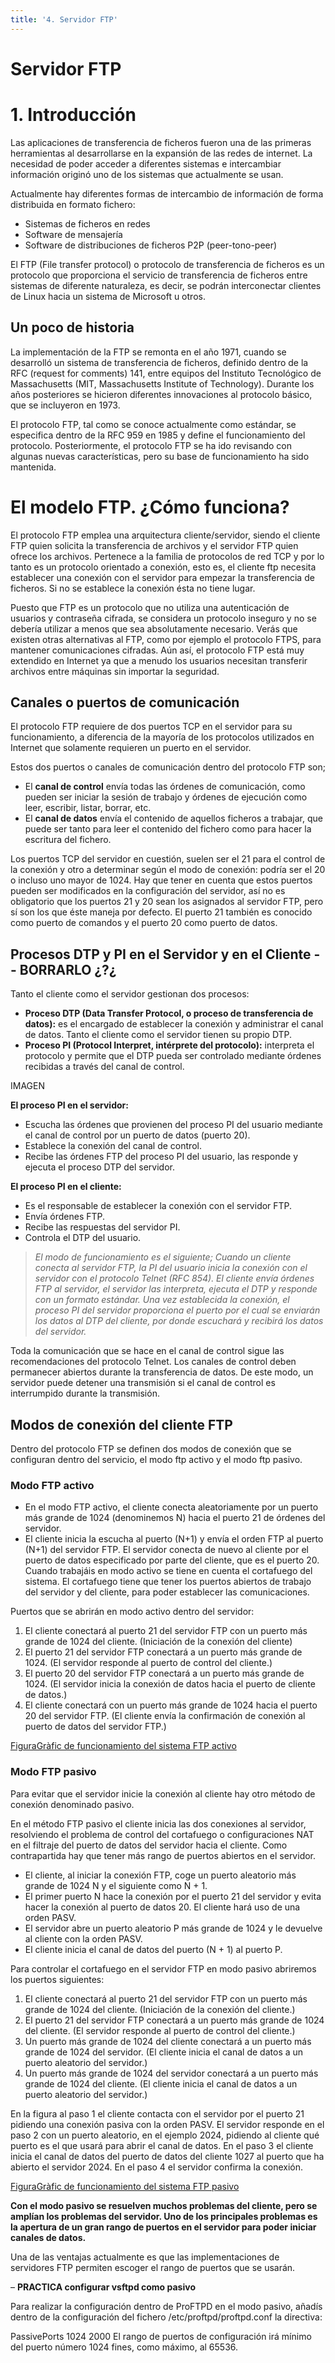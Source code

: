 ```yaml
---
title: '4. Servidor FTP'
---
```

# **Servidor FTP**

# 1. Introducción

Las aplicaciones de transferencia de ficheros fueron una de las primeras herramientas al desarrollarse en la expansión de las redes de internet. La necesidad de poder acceder a diferentes sistemas e intercambiar información originó uno de los sistemas que actualmente se usan.

Actualmente hay diferentes formas de intercambio de información de forma distribuida en formato fichero:
- Sistemas de ficheros en redes
- Software de mensajería
- Software de distribuciones de ficheros P2P (peer-tono-peer)

El FTP (File transfer protocol) o protocolo de transferencia de ficheros es un protocolo que proporciona el servicio de transferencia de ficheros entre sistemas de diferente naturaleza, es decir, se podrán interconectar clientes de Linux hacia un sistema de Microsoft u otros.

## Un poco de historia 
La implementación de la FTP se remonta en el año 1971, cuando se desarrolló un sistema de transferencia de ficheros, definido dentro de la RFC (request for comments) 141, entre equipos del Instituto Tecnológico de Massachusetts (MIT, Massachusetts Institute of Technology). Durante los años posteriores se hicieron diferentes innovaciones al protocolo básico, que se incluyeron en 1973.

El protocolo FTP, tal como se conoce actualmente como estándar, se especifica dentro de la RFC 959 en 1985 y define el funcionamiento del protocolo. Posteriormente, el protocolo FTP se ha ido revisando con algunas nuevas características, pero su base de funcionamiento ha sido mantenida.

# El modelo FTP. ¿Cómo funciona?

El protocolo FTP emplea una arquitectura cliente/servidor, siendo el cliente FTP quien solicita la transferencia de archivos y el servidor FTP quien ofrece los archivos. Pertenece a la familia de protocolos de red TCP y por lo tanto es un protocolo orientado a conexión, esto es, el cliente ftp necesita establecer una conexión con el servidor para empezar la transferencia de ficheros. Si no se establece la conexión ésta no tiene lugar.

Puesto que FTP es un protocolo que no utiliza una autenticación de usuarios y contraseña cifrada, se considera un protocolo inseguro y no se debería utilizar a menos que sea absolutamente necesario. Verás que existen otras alternativas al FTP, como por ejemplo el protocolo FTPS, para mantener comunicaciones cifradas. Aún así, el protocolo FTP está muy extendido en Internet ya que a menudo los usuarios necesitan transferir archivos entre máquinas sin importar la seguridad.

## Canales o puertos de comunicación

El protocolo FTP requiere de dos puertos TCP en el servidor para su funcionamiento, a diferencia de la mayoría de los protocolos utilizados en Internet que solamente requieren un puerto en el servidor. 

Estos dos puertos o canales de comunicación dentro del protocolo FTP son;
- El **canal de control** envía todas las órdenes de comunicación, como pueden ser iniciar la sesión de trabajo y órdenes de ejecución como leer, escribir, listar, borrar, etc.
- El **canal de datos** envía el contenido de aquellos ficheros a trabajar, que puede ser tanto para leer el contenido del fichero como para hacer la escritura del fichero.

Los puertos TCP del servidor en cuestión, suelen ser el 21 para el control de la conexión y otro a determinar según el modo de conexión: podría ser el 20 o incluso uno mayor de 1024. Hay que tener en cuenta que estos puertos pueden ser modificados en la configuración del servidor, así no es obligatorio que los puertos 21 y 20 sean los asignados al servidor FTP, pero sí son los que éste maneja por defecto. El puerto 21 también es conocido como puerto de comandos y el puerto 20 como puerto de datos.

## Procesos DTP y PI en el Servidor y en el Cliente -- BORRARLO ¿?¿

Tanto el cliente como el servidor gestionan dos procesos:
- **Proceso DTP (Data Transfer Protocol, o proceso de transferencia de datos):** es el encargado de establecer la conexión y administrar el canal de datos. Tanto el cliente como el servidor tienen su propio DTP.
- **Proceso PI (Protocol Interpret, intérprete del protocolo):** interpreta el protocolo y permite que el DTP pueda ser controlado mediante órdenes recibidas a través del canal de control.

IMAGEN 

**El proceso PI en el servidor:**

- Escucha las órdenes que provienen del proceso PI del usuario mediante el canal de control por un puerto de datos (puerto 20).
- Establece la conexión del canal de control.
- Recibe las órdenes FTP del proceso PI del usuario, las responde y ejecuta el proceso DTP del servidor.

**El proceso PI en el cliente:**

- Es el responsable de establecer la conexión con el servidor FTP.
- Envía órdenes FTP.
- Recibe las respuestas del servidor PI.
- Controla el DTP del usuario.

> *El modo de funcionamiento es el siguiente; Cuando un cliente conecta al servidor FTP, la PI del usuario inicia la conexión con el servidor con el protocolo  Telnet (RFC 854). El cliente envía órdenes FTP al servidor, el servidor las interpreta, ejecuta el DTP y responde con un formato estándar. Una vez establecida la conexión, el proceso PI del servidor proporciona el puerto por el cual se enviarán los datos al DTP del cliente, por donde escuchará y recibirá los datos del servidor.*

Toda la comunicación que se hace en el canal de control sigue las recomendaciones del protocolo Telnet.  Los canales de control deben permanecer abiertos durante la transferencia de datos. De este modo, un servidor puede detener una transmisión si el canal de control es interrumpido durante la transmisión.

## Modos de conexión del cliente FTP

Dentro del protocolo FTP se definen dos modos de conexión que se configuran dentro del servicio, el modo ftp activo y el modo ftp pasivo.

### Modo FTP activo

- En el modo FTP activo, el cliente conecta aleatoriamente por un puerto más grande de 1024 (denominemos N) hacia el puerto 21 de órdenes del servidor. 
- El cliente inicia la escucha al puerto (N+1) y envía el orden FTP al puerto (N+1) del servidor FTP. El servidor conecta de nuevo al cliente por el puerto de datos especificado por parte del cliente, que es el puerto 20.
Cuando trabajáis en modo activo se tiene en cuenta el cortafuego del sistema. El cortafuego tiene que tener los puertos abiertos de trabajo del servidor y del cliente, para poder establecer las comunicaciones.

Puertos que se abrirán en modo activo dentro del servidor:
1. El cliente conectará al puerto 21 del servidor FTP con un puerto más grande de 1024 del cliente. (Iniciación de la conexión del cliente)
2. El puerto 21 del servidor FTP conectará a un puerto más grande de 1024. (El servidor responde al puerto de control del cliente.)
3. El puerto 20 del servidor FTP conectará a un puerto más grande de 1024. (El servidor inicia la conexión de datos hacia el puerto de cliente de datos.)
4. El cliente conectará con un puerto más grande de 1024 hacia el puerto 20 del servidor FTP. (El cliente envía la confirmación de conexión al puerto de datos del servidor FTP.)

[FiguraGràfic de funcionamiento del sistema FTP activo](PX/PX.jpg)

### Modo FTP pasivo
Para evitar que el servidor inicie la conexión al cliente hay otro método de conexión denominado pasivo.

En el método FTP pasivo el cliente inicia las dos conexiones al servidor, resolviendo el problema de control del cortafuego o configuraciones NAT en el filtraje del puerto de datos del servidor hacia el cliente. Como contrapartida hay que tener más rango de puertos abiertos en el servidor.

- El cliente, al iniciar la conexión FTP, coge un puerto aleatorio más grande de 1024 N y el siguiente como N + 1.
- El primer puerto N hace la conexión por el puerto 21 del servidor y evita hacer la conexión al puerto de datos 20. El cliente hará uso de una orden PASV. 
- El servidor abre un puerto aleatorio P más grande de 1024 y le devuelve al cliente con la orden PASV. 
- El cliente inicia el canal de datos del puerto (N + 1) al puerto P.

Para controlar el cortafuego en el servidor FTP en modo pasivo abriremos los puertos siguientes:

1. El cliente conectará al puerto 21 del servidor FTP con un puerto más grande de 1024 del cliente. (Iniciación de la conexión del cliente.)
2. El puerto 21 del servidor FTP conectará a un puerto más grande de 1024 del cliente. (El servidor responde al puerto de control del cliente.)
3. Un puerto más grande de 1024 del cliente conectará a un puerto más grande de 1024 del servidor. (El cliente inicia el canal de datos a un puerto aleatorio del servidor.)
4. Un puerto más grande de 1024 del servidor conectará a un puerto más grande de 1024 del cliente. (El cliente inicia el canal de datos a un puerto aleatorio del servidor.)

En la figura al paso 1 el cliente contacta con el servidor por el puerto 21 pidiendo una conexión pasiva con la orden PASV. El servidor responde en el paso 2 con un puerto aleatorio, en el ejemplo 2024, pidiendo al cliente qué puerto es el que usará para abrir el canal de datos. En el paso 3 el cliente inicia el canal de datos del puerto de datos del cliente 1027 al puerto que ha abierto el servidor 2024. En el paso 4 el servidor confirma la conexión.


[FiguraGràfic de funcionamiento del sistema FTP pasivo](PX/PX.jpg)

**Con el modo pasivo se resuelven muchos problemas del cliente, pero se amplían los problemas del servidor. Uno de los principales problemas es la apertura de un gran rango de puertos en el servidor para poder iniciar canales de datos.**

Una de las ventajas actualmente es que las implementaciones de servidores FTP permiten escoger el rango de puertos que se usarán.

– **PRACTICA configurar vsftpd como pasivo**

Para realizar la configuración dentro de ProFTPD en el modo pasivo, añadís dentro de la configuración del fichero /etc/proftpd/proftpd.conf la directiva:

PassivePorts 1024 2000
El rango de puertos de configuración irá mínimo del puerto número 1024 fines, como máximo, al 65536.




